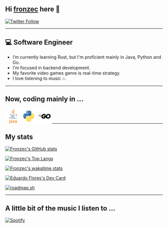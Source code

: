 ## Hi [fronzec](https://fronzec.com/) here 👋

[![Twitter Follow](https://img.shields.io/twitter/follow/ed_fronzec?color=%231DA1F2&label=FRONZEC&logo=twitter&style=for-the-badge)](https://twitter.com/ed_fronzec)


---

## 💻 Software Engineer
- I’m currently learning Rust, but I'm proficient mainly in Java, Python and Go.
- I'm focused in backend development.
- My favorite video games genre is real-time strategy.
- I love listening to music 🎶.

---

## Now, coding mainly in ...

<img align="left" alt="Java" width="50px" src="https://raw.githubusercontent.com/github/explore/5b3600551e122a3277c2c5368af2ad5725ffa9a1/topics/java/java.png" />

<img align="left" alt="Python" width="50px" src="https://raw.githubusercontent.com/github/explore/80688e429a7d4ef2fca1e82350fe8e3517d3494d/topics/python/python.png" />

<img align="left" alt="Go" width="50px" src="https://raw.githubusercontent.com/github/explore/80688e429a7d4ef2fca1e82350fe8e3517d3494d/topics/go/go.png" />
<br>
<br>

---

## My stats

[![Fronzec's GitHub stats](https://github-readme-stats.vercel.app/api?username=fronzec&count_private=true&show_icons=true&theme=synthwave)](https://github.com/fronzec/github-readme-stats)

[![Fronzec's Top Langs](https://github-readme-stats.vercel.app/api/top-langs/?username=fronzec&layout=compact&langs_count=8)](https://github.com/fronzec/github-readme-stats)

[![Fronzec's wakatime stats](https://github-readme-stats.vercel.app/api/wakatime?username=fronzec)](https://github.com/fronzec/github-readme-stats)

<a href="https://app.daily.dev/fronzec"><img src="https://api.daily.dev/devcards/v2/a840219e030e432482cfe5d8189d5207.png?type=wide&r=mi7" width="652" alt="Eduardo Flores's Dev Card"/></a>

[![roadmap.sh](https://roadmap.sh/card/wide/6678ef25ae5b6c417935b0f7?variant=dark)](https://roadmap.sh)

---

## A little bit of the music I listen to ...
[![Spotify](https://spotify-now-playing-for-github-profile-60r7zkxo2-fronzec.vercel.app/api/spotify)](https://open.spotify.com/user/fronzec)

<!-- LINKS-->

[website]: https://fronzec.com/
